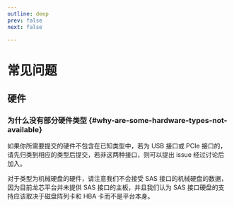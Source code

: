 ```yaml
---
outline: deep
prev: false
next: false

---
```

# 常见问题

## 硬件

### 为什么没有部分硬件类型 {#why-are-some-hardware-types-not-available}

如果你所需要提交的硬件不包含在已知类型中，若为 USB 接口或 PCIe 接口的，请先归类到相应的类型后提交，若非这两种接口，则可以提出 issue 经过讨论后加入。

对于类型为机械硬盘的硬件，请注意我们不会接受 SAS 接口的机械硬盘的数据，因为目前龙芯平台并未提供 SAS 接口的主板，并且我们认为 SAS 接口硬盘的支持应该取决于磁盘阵列卡和 HBA 卡而不是平台本身。
